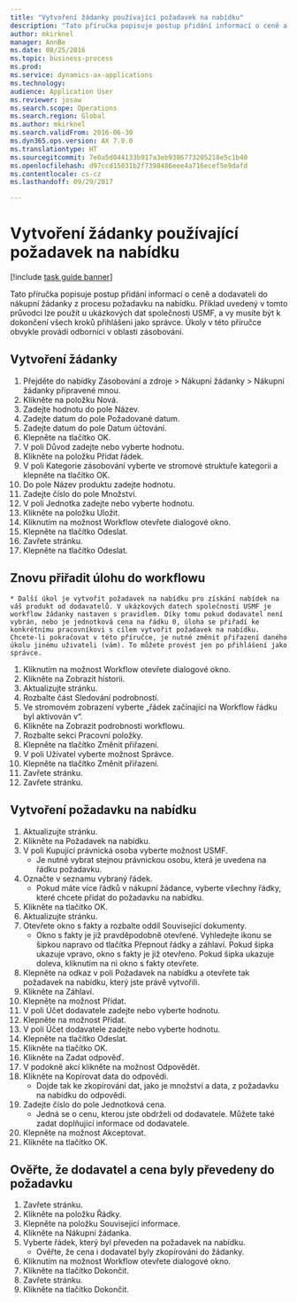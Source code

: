 ```yaml
--- 
title: "Vytvoření žádanky používající požadavek na nabídku"
description: "Tato příručka popisuje postup přidání informací o ceně a dodavateli do nákupní žádanky z procesu požadavku na nabídku."
author: mkirknel
manager: AnnBe
ms.date: 08/25/2016
ms.topic: business-process
ms.prod: 
ms.service: dynamics-ax-applications
ms.technology: 
audience: Application User
ms.reviewer: josaw
ms.search.scope: Operations
ms.search.region: Global
ms.author: mkirknel
ms.search.validFrom: 2016-06-30
ms.dyn365.ops.version: AX 7.0.0
ms.translationtype: HT
ms.sourcegitcommit: 7e0a5d044133b917a3eb9386773205218e5c1b40
ms.openlocfilehash: d97ccd15031b2f7398486eee4a716ecef5e9dafd
ms.contentlocale: cs-cz
ms.lasthandoff: 09/29/2017

---
```

# <a name="create-a-requisition-that-uses-an-rfq"></a>Vytvoření žádanky používající požadavek na nabídku

[!include [task guide banner](../../includes/task-guide-banner.md)]

Tato příručka popisuje postup přidání informací o ceně a dodavateli do nákupní žádanky z procesu požadavku na nabídku. Příklad uvedený v tomto průvodci lze použít u ukázkových dat společnosti USMF, a vy musíte být k dokončení všech kroků přihlášeni jako správce. Úkoly v této příručce obvykle provádí odborníci v oblasti zásobování.


## <a name="create-a-requisition"></a>Vytvoření žádanky
1. Přejděte do nabídky Zásobování a zdroje > Nákupní žádanky > Nákupní žádanky připravené mnou.
2. Klikněte na položku Nová.
3. Zadejte hodnotu do pole Název.
4. Zadejte datum do pole Požadované datum.
5. Zadejte datum do pole Datum účtování.
6. Klepněte na tlačítko OK.
7. V poli Důvod zadejte nebo vyberte hodnotu.
8. Klikněte na položku Přidat řádek.
9. V poli Kategorie zásobování vyberte ve stromové struktuře kategorii a klepněte na tlačítko OK.
10. Do pole Název produktu zadejte hodnotu.
11. Zadejte číslo do pole Množství.
12. V poli Jednotka zadejte nebo vyberte hodnotu.
13. Klikněte na položku Uložit.
14. Kliknutím na možnost Workflow otevřete dialogové okno.
15. Klepněte na tlačítko Odeslat.
16. Zavřete stránku.
17. Klepněte na tlačítko Odeslat.

## <a name="reassign-a-workflow-task"></a>Znovu přiřadit úlohu do workflowu
    * Další úkol je vytvořit požadavek na nabídku pro získání nabídek na váš produkt od dodavatelů. V ukázkových datech společnosti USMF je workflow žádanky nastaven s pravidlem. Díky tomu pokud dodavatel není vybrán, nebo je jednotková cena na řádku 0, úloha se přiřadí ke konkrétnímu pracovníkovi s cílem vytvořit požadavek na nabídku. Chcete-li pokračovat v této příručce, je nutné změnit přiřazení daného úkolu jinému uživateli (vám). To můžete provést jen po přihlášení jako správce.  
1. Kliknutím na možnost Workflow otevřete dialogové okno.
2. Klikněte na Zobrazit historii.
3. Aktualizujte stránku.
4. Rozbalte část Sledování podrobností.
5. Ve stromovém zobrazení vyberte „řádek začínající na Workflow řádku byl aktivován v“.
6. Klikněte na Zobrazit podrobnosti workflowu.
7. Rozbalte sekci Pracovní položky.
8. Klepněte na tlačítko Změnit přiřazení.
9. V poli Uživatel vyberte možnost Správce.
10. Klepněte na tlačítko Změnit přiřazení.
11. Zavřete stránku.
12. Zavřete stránku.

## <a name="create-an-rfq"></a>Vytvoření požadavku na nabídku
1. Aktualizujte stránku.
2. Klikněte na Požadavek na nabídku.
3. V poli Kupující právnická osoba vyberte možnost USMF.
    * Je nutné vybrat stejnou právnickou osobu, která je uvedena na řádku požadavku.  
4. Označte v seznamu vybraný řádek.
    * Pokud máte více řádků v nákupní žádance, vyberte všechny řádky, které chcete přidat do požadavku na nabídku.  
5. Klikněte na tlačítko OK.
6. Aktualizujte stránku.
7. Otevřete okno s fakty a rozbalte oddíl Související dokumenty.
    * Okno s fakty je již pravděpodobně otevřené. Vyhledejte ikonu se šipkou napravo od tlačítka Přepnout řádky a záhlaví. Pokud šipka ukazuje vpravo, okno s fakty je již otevřeno. Pokud šipka ukazuje doleva, kliknutím na ni okno s fakty otevřete.  
8. Klepněte na odkaz v poli Požadavek na nabídku a otevřete tak požadavek na nabídku, který jste právě vytvořili.
9. Klikněte na Záhlaví.
10. Klepněte na možnost Přidat.
11. V poli Účet dodavatele zadejte nebo vyberte hodnotu.
12. Klepněte na možnost Přidat.
13. V poli Účet dodavatele zadejte nebo vyberte hodnotu.
14. Klepněte na tlačítko Odeslat.
15. Klikněte na tlačítko OK.
16. Klikněte na Zadat odpověď.
17. V podokně akcí klikněte na možnost Odpovědět.
18. Klikněte na Kopírovat data do odpovědi.
    * Dojde tak ke zkopírování dat, jako je množství a data, z požadavku na nabídku do odpovědi.  
19. Zadejte číslo do pole Jednotková cena.
    * Jedná se o cenu, kterou jste obdrželi od dodavatele. Můžete také zadat doplňující informace od dodavatele.  
20. Klepněte na možnost Akceptovat.
21. Klikněte na tlačítko OK.

## <a name="verify-that-vendor-and-price-have-been-transferred-to-the-requisition"></a>Ověřte, že dodavatel a cena byly převedeny do požadavku
1. Zavřete stránku.
2. Klikněte na položku Řádky.
3. Klepněte na položku Související informace.
4. Klikněte na Nákupní žádanka.
5. Vyberte řádek, který byl převeden na požadavek na nabídku.
    * Ověřte, že cena i dodavatel byly zkopírováni do žádanky.  
6. Kliknutím na možnost Workflow otevřete dialogové okno.
7. Klikněte na tlačítko Dokončit.
8. Zavřete stránku.
9. Klikněte na tlačítko Dokončit.


